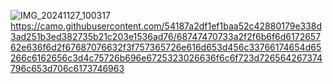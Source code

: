 ![IMG_20241127_100317](https://github.com/user-attachments/assets/1b1d12dc-d473-45ff-96a4-8ee845fc8517)
https://camo.githubusercontent.com/54187a2df1ef1baa52c42880179e338d3ad251b3ed382735b21c203e1536ad76/68747470733a2f2f6b6f6d617265762e636f6d2f67687076632f3f757365726e616d653d456c33766174654d65266c6162656c3d4c75726b696e6725323026636f6c6f723d726564267374796c653d706c6173746963
